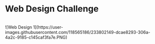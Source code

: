 # Web Design Challenge
<br>
![Web Design 1](https://user-images.githubusercontent.com/118565186/233802149-dcae8293-306a-4a2c-9185-c145caf3fa7e.PNG)
